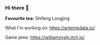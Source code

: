 ### Hi there 👋

**Favourite tea:** Shifeng Longjing

What I'm working on: https://artemisdata.io/

Game jams:
https://williamxyshi.itch.io/



<!--
**williamxyshi/williamxyshi** is a ✨ _special_ ✨ repository because its `README.md` (this file) appears on your GitHub profile.

Here are some ideas to get you started:

- 🔭 I’m currently working on ...
- 🌱 I’m currently learning ...
- 👯 I’m looking to collaborate on ...
- 🤔 I’m looking for help with ...
- 💬 Ask me about ...
- 📫 How to reach me: ...
- 😄 Pronouns: ...
- ⚡ Fun fact: ...
-->
